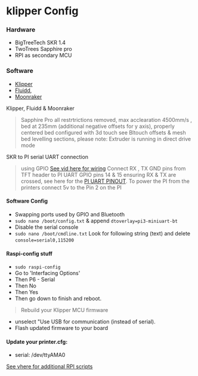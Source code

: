 # klipper Config

### Hardware

* BigTreeTech SKR 1.4 
* TwoTrees Sapphire pro 
* RPI as secondary MCU

### Software

* [Klipper](https://github.com/KevinOConnor/klipper)
* [Fluidd](https://github.com/cadriel/fluidd), 
* [Moonraker](https://github.com/Arksine/moonraker)

Klipper, Fluidd & Moonraker

> Sapphire Pro all restrtrictions removed, max acclearation 4500mm/s , bed at 235mm (additional negative offsets for y axis), properly centered bed configured with 3d touch see Bltouch offsets & mesh bed levelling sections, please note: Extruder is running in direct drive mode

SKR to PI serial UART connection
> using GPIO [See vid here for wiring](https://www.youtube.com/watch?v=AtW3GqkKUz8-Q&t=14m39s) Connect RX , TX GND pins from TFT header to PI UART GPIO pins 14 & 15 ensuring RX & TX are crossed, see here for the [PI UART PINOUT](https://pinout.xyz/pinout/pin8_gpio14). To power the PI from the printers connect 5v to the Pin 2 on the PI

#### Software Config

* Swapping ports used by GPIO and Bluetooth
* `sudo nano /boot/config.txt` & append `dtoverlay=pi3-miniuart-bt`
* Disable the serial console
* `sudo nano /boot/cmdline.txt` Look for following string (text) and delete `console=serial0,115200`

#### Raspi-config stuff

* `sudo raspi-config`
* Go to 'Interfacing Options'
* Then P6 - Serial
* Then No
* Then Yes
* Then go down to finish and reboot.

> Rebuild your Klipper MCU firmware
* unselect "Use USB for communication (instead of serial). 
* Flash updated firmware to your board

#### Update your printer.cfg:

* serial: /dev/ttyAMA0

[See vhere for additional RPI scripts ](https://github.com/sajrashid/RpiPythonScripts)


